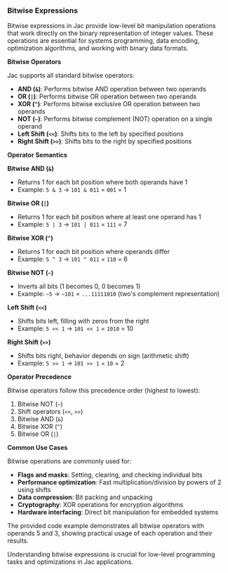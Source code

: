 ### Bitwise Expressions
Bitwise expressions in Jac provide low-level bit manipulation operations that work directly on the binary representation of integer values. These operations are essential for systems programming, data encoding, optimization algorithms, and working with binary data formats.

**Bitwise Operators**

Jac supports all standard bitwise operators:

- **AND (`&`)**: Performs bitwise AND operation between two operands
- **OR (`|`)**: Performs bitwise OR operation between two operands  
- **XOR (`^`)**: Performs bitwise exclusive OR operation between two operands
- **NOT (`~`)**: Performs bitwise complement (NOT) operation on a single operand
- **Left Shift (`<<`)**: Shifts bits to the left by specified positions
- **Right Shift (`>>`)**: Shifts bits to the right by specified positions

**Operator Semantics**

**Bitwise AND (`&`)**
- Returns 1 for each bit position where both operands have 1
- Example: `5 & 3` → `101 & 011` = `001` = 1

**Bitwise OR (`|`)**  
- Returns 1 for each bit position where at least one operand has 1
- Example: `5 | 3` → `101 | 011` = `111` = 7

**Bitwise XOR (`^`)**
- Returns 1 for each bit position where operands differ
- Example: `5 ^ 3` → `101 ^ 011` = `110` = 6

**Bitwise NOT (`~`)**
- Inverts all bits (1 becomes 0, 0 becomes 1)
- Example: `~5` → `~101` = `...11111010` (two's complement representation)

**Left Shift (`<<`)**
- Shifts bits left, filling with zeros from the right
- Example: `5 << 1` → `101 << 1` = `1010` = 10

**Right Shift (`>>`)**
- Shifts bits right, behavior depends on sign (arithmetic shift)
- Example: `5 >> 1` → `101 >> 1` = `10` = 2

**Operator Precedence**

Bitwise operators follow this precedence order (highest to lowest):
1. Bitwise NOT (`~`)
2. Shift operators (`<<`, `>>`)
3. Bitwise AND (`&`)
4. Bitwise XOR (`^`)
5. Bitwise OR (`|`)

**Common Use Cases**

Bitwise operations are commonly used for:

- **Flags and masks**: Setting, clearing, and checking individual bits
- **Performance optimization**: Fast multiplication/division by powers of 2 using shifts
- **Data compression**: Bit packing and unpacking
- **Cryptography**: XOR operations for encryption algorithms
- **Hardware interfacing**: Direct bit manipulation for embedded systems

The provided code example demonstrates all bitwise operators with operands 5 and 3, showing practical usage of each operation and their results.

Understanding bitwise expressions is crucial for low-level programming tasks and optimizations in Jac applications.
